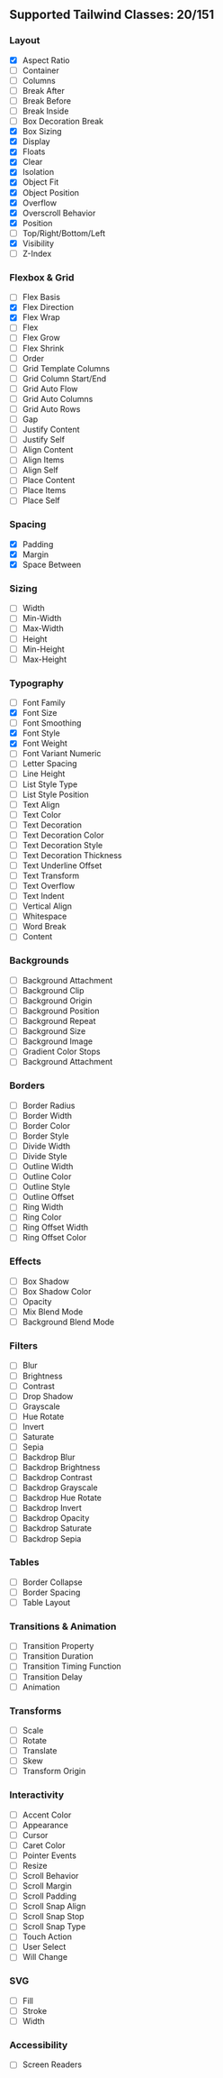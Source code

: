 ## Supported Tailwind Classes: 20/151

### Layout

- [x]  Aspect Ratio
- [ ]  Container
- [ ]  Columns
- [ ]  Break After
- [ ]  Break Before
- [ ]  Break Inside
- [ ]  Box Decoration Break
- [x]  Box Sizing
- [x]  Display
- [x]  Floats
- [x]  Clear
- [x]  Isolation
- [x]  Object Fit
- [x]  Object Position
- [x]  Overflow
- [x]  Overscroll Behavior
- [x]  Position
- [ ]  Top/Right/Bottom/Left
- [x]  Visibility
- [ ]  Z-Index

### Flexbox & Grid

- [ ] Flex Basis
- [x] Flex Direction
- [x] Flex Wrap
- [ ] Flex
- [ ] Flex Grow
- [ ] Flex Shrink
- [ ] Order
- [ ] Grid Template Columns
- [ ] Grid Column Start/End
- [ ] Grid Auto Flow
- [ ] Grid Auto Columns
- [ ] Grid Auto Rows
- [ ] Gap
- [ ] Justify Content
- [ ] Justify Self
- [ ] Align Content
- [ ] Align Items
- [ ] Align Self
- [ ] Place Content
- [ ] Place Items
- [ ] Place Self

### Spacing

- [x] Padding
- [x] Margin
- [x] Space Between

### Sizing

- [ ] Width
- [ ] Min-Width
- [ ] Max-Width
- [ ] Height
- [ ] Min-Height
- [ ] Max-Height

### Typography

- [ ] Font Family
- [x] Font Size
- [ ] Font Smoothing
- [x] Font Style
- [x] Font Weight
- [ ] Font Variant Numeric
- [ ] Letter Spacing
- [ ] Line Height
- [ ] List Style Type
- [ ] List Style Position
- [ ] Text Align
- [ ] Text Color
- [ ] Text Decoration
- [ ] Text Decoration Color
- [ ] Text Decoration Style
- [ ] Text Decoration Thickness
- [ ] Text Underline Offset
- [ ] Text Transform
- [ ] Text Overflow
- [ ] Text Indent
- [ ] Vertical Align
- [ ] Whitespace
- [ ] Word Break
- [ ] Content

### Backgrounds

- [ ] Background Attachment
- [ ] Background Clip
- [ ] Background Origin
- [ ] Background Position
- [ ] Background Repeat
- [ ] Background Size
- [ ] Background Image
- [ ] Gradient Color Stops
- [ ] Background Attachment

### Borders

- [ ] Border Radius
- [ ] Border Width
- [ ] Border Color
- [ ] Border Style
- [ ] Divide Width
- [ ] Divide Style
- [ ] Outline Width
- [ ] Outline Color
- [ ] Outline Style
- [ ] Outline Offset
- [ ] Ring Width
- [ ] Ring Color
- [ ] Ring Offset Width
- [ ] Ring Offset Color

### Effects

- [ ] Box Shadow
- [ ] Box Shadow Color
- [ ] Opacity
- [ ] Mix Blend Mode
- [ ] Background Blend Mode

### Filters

- [ ] Blur
- [ ] Brightness
- [ ] Contrast
- [ ] Drop Shadow
- [ ] Grayscale
- [ ] Hue Rotate
- [ ] Invert
- [ ] Saturate
- [ ] Sepia
- [ ] Backdrop Blur
- [ ] Backdrop Brightness
- [ ] Backdrop Contrast
- [ ] Backdrop Grayscale
- [ ] Backdrop Hue Rotate
- [ ] Backdrop Invert
- [ ] Backdrop Opacity
- [ ] Backdrop Saturate
- [ ] Backdrop Sepia

### Tables

- [ ] Border Collapse
- [ ] Border Spacing
- [ ] Table Layout

### Transitions & Animation

- [ ] Transition Property
- [ ] Transition Duration
- [ ] Transition Timing Function
- [ ] Transition Delay
- [ ] Animation

### Transforms

- [ ] Scale
- [ ] Rotate
- [ ] Translate
- [ ] Skew
- [ ] Transform Origin

### Interactivity

- [ ] Accent Color
- [ ] Appearance
- [ ] Cursor
- [ ] Caret Color
- [ ] Pointer Events
- [ ] Resize
- [ ] Scroll Behavior
- [ ] Scroll Margin
- [ ] Scroll Padding
- [ ] Scroll Snap Align
- [ ] Scroll Snap Stop
- [ ] Scroll Snap Type
- [ ] Touch Action
- [ ] User Select
- [ ] Will Change

### SVG

- [ ] Fill
- [ ] Stroke
- [ ] Width

### Accessibility
- [ ] Screen Readers
